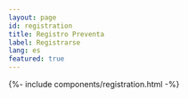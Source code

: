 ```yaml
---
layout: page
id: registration
title: Registro Preventa
label: Registrarse
lang: es
featured: true
---
```


{%- include components/registration.html -%}